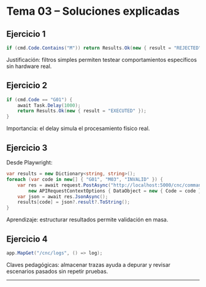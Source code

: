 # Tema 03 – Soluciones explicadas

## Ejercicio 1

```csharp
if (cmd.Code.Contains("M")) return Results.Ok(new { result = "REJECTED" });
```

Justificación: filtros simples permiten testear comportamientos específicos sin hardware real.

## Ejercicio 2

```csharp
if (cmd.Code == "G01") {
    await Task.Delay(1000);
    return Results.Ok(new { result = "EXECUTED" });
}
```

Importancia: el delay simula el procesamiento físico real.

## Ejercicio 3

Desde Playwright:

```csharp
var results = new Dictionary<string, string>();
foreach (var code in new[] { "G01", "M03", "INVALID" }) {
    var res = await request.PostAsync("http://localhost:5000/cnc/command", 
        new APIRequestContextOptions { DataObject = new { Code = code } });
    var json = await res.JsonAsync();
    results[code] = json?.result?.ToString();
}
```

Aprendizaje: estructurar resultados permite validación en masa.

## Ejercicio 4

```csharp
app.MapGet("/cnc/logs", () => log);
```

Claves pedagógicas: almacenar trazas ayuda a depurar y revisar escenarios pasados sin repetir pruebas.

---

